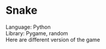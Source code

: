 # Snake
Language: Python <br>
Library: Pygame, random <br>
Here are different version of the game <br>
<br>

